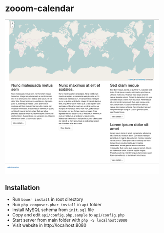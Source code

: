 # zooom-calendar

![screenshot](./screenshot.png)

## Installation

  - Run `bower install` in root directory
  - Run `php composer.phar install` in `api` folder
  - Install MySQL schema from `init.sql` file
  - Copy and edit `api/config.php.sample` to `api/config.php`
  - Start server from main folder with `php -S localhost:8080`
  - Visit website in http://localhost:8080
